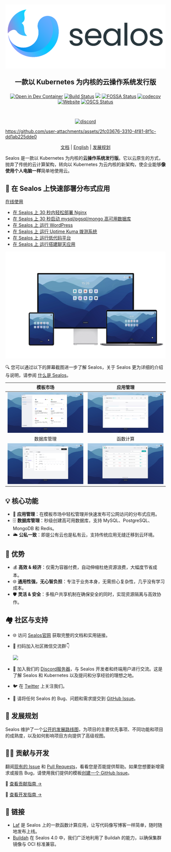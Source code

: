<h2 align="center">

<picture>
  <source media="(prefers-color-scheme: dark)" srcset="./docs/img/sealos-left-dark.png" />
  <source media="(prefers-color-scheme: light)" srcset="./docs/img/sealos-left.png" />
  <img src="./docs/img/sealos-left.png" />
</picture>

一款以 Kubernetes 为内核的云操作系统发行版

</h2>

<div align="center">

[![Open in Dev Container](https://img.shields.io/static/v1?label=Dev%20Container&message=Open&color=blue&logo=visualstudiocode)](https://vscode.dev/github/labring/sealos)
[![Build Status](https://github.com/labring/sealos/actions/workflows/release.yml/badge.svg)](https://github.com/labring/sealos/actions)
[![](https://img.shields.io/docker/pulls/labring/kubernetes)](https://hub.docker.com/r/labring/kubernetes)
[![FOSSA Status](https://app.fossa.com/api/projects/git%2Bgithub.com%2Flabring%2Fsealos.svg?type=shield)](https://app.fossa.com/projects/git%2Bgithub.com%2Flabring%2Fsealos?ref=badge_shield)
[![codecov](https://codecov.io/gh/labring/sealos/branch/main/graph/badge.svg?token=e41ZDcj06N)](https://codecov.io/gh/labring/sealos)
[![Website](https://img.shields.io/website?url=https%3A%2F%2Fpostwoman.io&logo=Postwoman)](https://sealos.run)
[![OSCS Status](https://www.oscs1024.com/platform/badge/labring/sealos.svg?size=small)](https://www.oscs1024.com/repo/labring/sealos?ref=badge_small)

<br />

[![discord](https://theme.zdassets.com/theme_assets/678183/cc59daa07820943e943c2fc283b9079d7003ff76.svg)](https://discord.gg/qzBmGGZGk7)

</div>

https://github.com/user-attachments/assets/2fc03676-3310-4f81-8f1c-dd1ab225dde0

<p align="center">
  <a href="https://sealos.run/docs/Intro">文档</a> |
  <a href="./README.md">English</a> | 
  <a href="https://github.com/orgs/labring/projects/4/views/9">发展规划</a>
</p>

Sealos 是一款以 Kubernetes 为内核的**云操作系统发行版**。它以云原生的方式，抛弃了传统的云计算架构，转向以 Kubernetes 为云内核的新架构，使企业能够**像使用个人电脑一样**简单地使用云。


## 🚀 在 Sealos 上快速部署分布式应用

[在线使用](https://cloud.sealos.run)

* [在 Sealos 上 30 秒内轻松部署 Nginx](https://sealos.run/docs/quick-start/use-app-launchpad)
* [在 Sealos 上 30 秒启动 mysql/pgsql/mongo 高可用数据库](https://sealos.run/docs/quick-start/use-database)
* [在 Sealos 上 运行 WordPress](https://sealos.run/docs/examples/blog-platform/install-wordpress)
* [在 Sealos 上 运行 Uptime Kuma 拨测系统](https://sealos.run/docs/examples/dial-testing-system/install-uptime-kuma)
* [在 Sealos 上 运行低代码平台](https://sealos.run/docs/category/low-code-platform)
* [在 Sealos 上 运行搭建聊天应用](https://sealos.run/docs/examples/social-communication/install-tailchat)

![](/docs/img/sealos-desktop-zh.webp)

🔍 您可以通过以下的屏幕截图进一步了解 Sealos，关于 Sealos 更为详细的介绍与说明，请参阅 [什么是 Sealos](https://sealos.run/docs/Intro)。

<div align="center">

| 模板市场 | 应用管理 |
| :---: | :---: |
| ![](/docs/img/templates-zh.jpg) | ![](/docs/img/app-launchpad-1-zh.jpg) |
| 数据库管理 | 函数计算 |
| ![](/docs/img/database-zh.jpg) | ![](/docs/img/laf-zh.jpg) |

</div>

## 💡 核心功能

- 🚀 **应用管理**：在模板市场中轻松管理并快速发布可公网访问的分布式应用。
- 🗄️ **数据库管理**：秒级创建高可用数据库，支持 MySQL、PostgreSQL、MongoDB 和 Redis。
- 🌥️ **公私一致**：即是公有云也是私有云，支持传统应用无缝迁移到云环境。

## 🌟 优势

- 💰 **高效 & 经济**：仅需为容器付费，自动伸缩杜绝资源浪费，大幅度节省成本。
- 🌐 **通用性强，无心智负担**：专注于业务本身，无需担心复杂性，几乎没有学习成本。
- 🛡️ **灵活 & 安全**：多租户共享机制在确保安全的同时，实现资源隔离与高效协作。


## 🏘️ 社区与支持

- 🌐 访问 [Sealos官网](https://sealos.run/) 获取完整的文档和实用链接。

- 📱 扫码加入社区微信交流群👇

  <img style="width: 250px;" src="https://oss.laf.run/htr4n1-images/sealos-qr-code.jpg">

- 💬 加入我们的 [Discord服务器](https://discord.gg/qzBmGGZGk7)，与 Sealos 开发者和终端用户进行交流。这是了解 Sealos 和 Kubernetes 以及提问和分享经验的理想之地。

- 🐦 在 [Twitter](https://twitter.com/Sealos_io) 上关注我们。

- 🐞 请将任何 Sealos 的 Bug、问题和需求提交到 [GitHub Issue](https://github.com/labring/sealos/issues/new/choose)。

## 🚧 发展规划

Sealos 维护了一个[公开的发展路线图](https://github.com/orgs/labring/projects/4/views/9)，为项目的主要优先事项、不同功能和项目的成熟度，以及如何影响项目方向提供了高级视图。

## 👩‍💻 贡献与开发

翻阅[现有的 Issue](https://github.com/labring/sealos/issues?q=is%3Aissue+is%3Aopen+sort%3Aupdated-desc) 和 [Pull Requests](https://github.com/labring/sealos/pulls?q=is%3Apr+is%3Aopen+sort%3Aupdated-desc)，看看您是否能提供帮助。如果您想要新增需求或报告 Bug，请使用我们提供的模板[创建一个 GitHub Issue](https://github.com/labring/sealos/issues/new/choose)。

📖 [查看贡献指南 →](./CONTRIBUTING.md)

🔧 [查看开发指南 →](./DEVELOPGUIDE.md)

## 🔗 链接

- [Laf](https://github.com/labring/laf) 是 Sealos 上的一款函数计算应用，让写代码像写博客一样简单，随时随地发布上线。
- [Buildah](https://github.com/containers/buildah) 在 Sealos 4.0 中，我们广泛地利用了 Buildah 的能力，以确保集群镜像与 OCI 标准兼容。

<!-- ## License -->

<!-- [![FOSSA Status](https://app.fossa.com/api/projects/git%2Bgithub.com%2Flabring%2Fsealos.svg?type=large)](https://app.fossa.com/projects/git%2Bgithub.com%2Flabring%2Fsealos?ref=badge_large) -->
